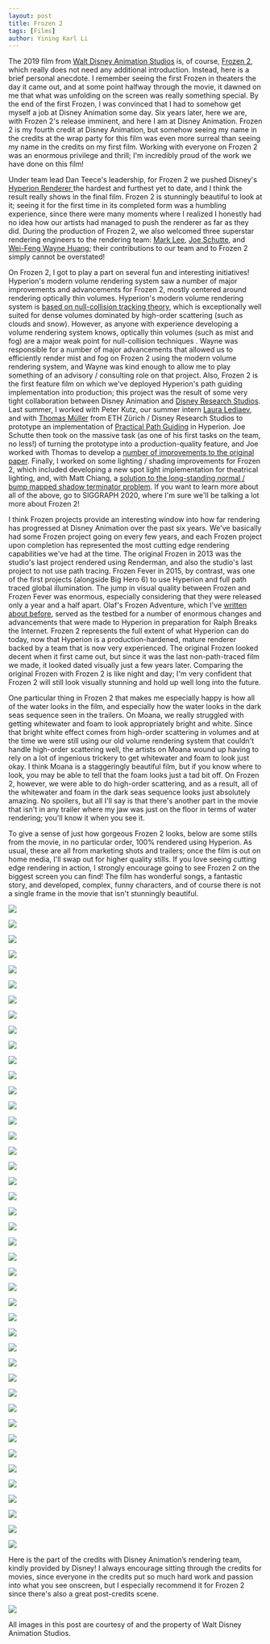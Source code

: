 ```yaml
---
layout: post
title: Frozen 2
tags: [Films]
author: Yining Karl Li
---
```


The 2019 film from [Walt Disney Animation Studios](http://www.disneyanimation.com) is, of course, [Frozen 2](http://www.disneyanimation.com/projects/frozen2), which really does not need any additional introduction.
Instead, here is a brief personal anecdote.
I remember seeing the first Frozen in theaters the day it came out, and at some point halfway through the movie, it dawned on me that what was unfolding on the screen was really something special.
By the end of the first Frozen, I was convinced that I had to somehow get myself a job at Disney Animation some day.
Six years later, here we are, with Frozen 2's release imminent, and here I am at Disney Animation.
Frozen 2 is my fourth credit at Disney Animation, but somehow seeing my name in the credits at the wrap party for this film was even more surreal than seeing my name in the credits on my first film.
Working with everyone on Frozen 2 was an enormous privilege and thrill; I'm incredibly proud of the work we have done on this film!

Under team lead Dan Teece's leadership, for Frozen 2 we pushed Disney's [Hyperion Renderer ](http://www.disneyanimation.com/technology/innovations/hyperion) the hardest and furthest yet to date, and I think the result really shows in the final film.
Frozen 2 is stunningly beautiful to look at it; seeing it for the first time in its completed form was a humbling experience, since there were many moments where I realized I honestly had no idea how our artists had managed to push the renderer as far as they did.
During the production of Frozen 2, we also welcomed three superstar rendering engineers to the rendering team: [Mark Lee](http://rgba32.blogspot.com), [Joe Schutte](https://schuttejoe.github.io), and [Wei-Feng Wayne Huang](http://rendering-memo.blogspot.com); their contributions to our team and to Frozen 2 simply cannot be overstated!

On Frozen 2, I got to play a part on several fun and interesting initiatives!
Hyperion's modern volume rendering system saw a number of major improvements and advancements for Frozen 2, mostly centered around rendering optically thin volumes.
Hyperion's modern volume rendering system is [based on null-collision tracking theory](https://blog.yiningkarlli.com/2017/07/spectral-and-decomposition-tracking.html), which is exceptionally well suited for dense volumes dominated by high-order scattering (such as clouds and snow).
However, as anyone with experience developing a volume rendering system knows, optically thin volumes (such as mist and fog) are a major weak point for null-collision techniques .
Wayne was responsible for a number of major advancements that allowed us to efficiently render mist and fog on Frozen 2 using the modern volume rendering system, and Wayne was kind enough to allow me to play something of an advisory / consulting role on that project.
Also, Frozen 2 is the first feature film on which we've deployed Hyperion's path guiding implementation into production; this project was the result of some very tight collaboration between Disney Animation and [Disney Research Studios](https://studios.disneyresearch.com).
Last summer, I worked with Peter Kutz, our summer intern [Laura Lediaev](http://omnigraphica.com), and with [Thomas Müller](https://research.nvidia.com/person/thomas-mueller) from ETH Zürich / Disney Research Studios to prototype an implementation of [Practical Path Guiding](https://tom94.net/pages/publications/mueller17practical-erratum) in Hyperion.
Joe Schutte then took on the massive task (as one of his first tasks on the team, no less!) of turning the prototype into a production-quality feature, and Joe worked with Thomas to develop a [number of improvements to the original paper](https://tom94.net/data/courses/vorba19guiding/vorba19guiding.pdf).
Finally, I worked on some lighting / shading improvements for Frozen 2, which included developing a new spot light implementation for theatrical lighting, and, with Matt Chiang, a [solution to the long-standing normal / bump mapped shadow terminator problem](https://www.yiningkarlli.com/projects/shadowterminator.html).
If you want to learn more about all of the above, go to SIGGRAPH 2020, where I'm sure we'll be talking a lot more about Frozen 2!

I think Frozen projects provide an interesting window into how far rendering has progressed at Disney Animation over the past six years.
We've basically had some Frozen project going on every few years, and each Frozen project upon completion has represented the most cutting edge rendering capabilities we've had at the time.
The original Frozen in 2013 was the studio's last project rendered using Renderman, and also the studio's last project to not use path tracing.
Frozen Fever in 2015, by contrast, was one of the first projects (alongside Big Hero 6) to use Hyperion and full path traced global illumination.
The jump in visual quality between Frozen and Frozen Fever was enormous, especially considering that they were released only a year and a half apart.
Olaf's Frozen Adventure, which I've [written about before](https://blog.yiningkarlli.com/2017/11/olafs-frozen-adventure.html), served as the testbed for a number of enormous changes and advancements that were made to Hyperion in preparation for Ralph Breaks the Internet.
Frozen 2 represents the full extent of what Hyperion can do today, now that Hyperion is a production-hardened, mature renderer backed by a team that is now very experienced.
The original Frozen looked decent when it first came out, but since it was the last non-path-traced film we made, it looked dated visually just a few years later.
Comparing the original Frozen with Frozen 2 is like night and day; I'm very confident that Frozen 2 will still look visually stunning and hold up well long into the future.

One particular thing in Frozen 2 that makes me especially happy is how all of the water looks in the film, and especially how the water looks in the dark seas sequence seen in the trailers.
On Moana, we really struggled with getting whitewater and foam to look appropriately bright and white.
Since that bright white effect comes from high-order scattering in volumes and at the time we were still using our old volume rendering system that couldn't handle high-order scattering well, the artists on Moana wound up having to rely on a lot of ingenious trickery to get whitewater and foam to look just okay.
I think Moana is a staggeringly beautiful film, but if you know where to look, you may be able to tell that the foam looks just a tad bit off.
On Frozen 2, however, we were able to do high-order scattering, and as a result, all of the whitewater and foam in the dark seas sequence looks just absolutely amazing.
No spoilers, but all I'll say is that there's another part in the movie that isn't in any trailer where my jaw was just on the floor in terms of water rendering; you'll know it when you see it.

To give a sense of just how gorgeous Frozen 2 looks, below are some stills from the movie, in no particular order, 100% rendered using Hyperion.
As usual, these are all from marketing shots and trailers; once the film is out on home media, I'll swap out for higher quality stills.
If you love seeing cutting edge rendering in action, I strongly encourage going to see Frozen 2 on the biggest screen you can find!
The film has wonderful songs, a fantastic story, and developed, complex, funny characters, and of course there is not a single frame in the movie that isn't stunningly beautiful.

[![]({{site.url}}/content/images/2019/Nov/froz2/FROZ2_40.jpg)]({{site.url}}/content/images/2019/Nov/froz2/FROZ2_40.jpg)

[![]({{site.url}}/content/images/2019/Nov/froz2/FROZ2_12.jpg)]({{site.url}}/content/images/2019/Nov/froz2/FROZ2_12.jpg)

[![]({{site.url}}/content/images/2019/Nov/froz2/FROZ2_24.jpg)]({{site.url}}/content/images/2019/Nov/froz2/FROZ2_24.jpg)

[![]({{site.url}}/content/images/2019/Nov/froz2/FROZ2_37.jpg)]({{site.url}}/content/images/2019/Nov/froz2/FROZ2_37.jpg)

[![]({{site.url}}/content/images/2019/Nov/froz2/FROZ2_01.jpg)]({{site.url}}/content/images/2019/Nov/froz2/FROZ2_01.jpg)

[![]({{site.url}}/content/images/2019/Nov/froz2/FROZ2_23.jpg)]({{site.url}}/content/images/2019/Nov/froz2/FROZ2_23.jpg)

[![]({{site.url}}/content/images/2019/Nov/froz2/FROZ2_43.jpg)]({{site.url}}/content/images/2019/Nov/froz2/FROZ2_43.jpg)

[![]({{site.url}}/content/images/2019/Nov/froz2/FROZ2_02.jpg)]({{site.url}}/content/images/2019/Nov/froz2/FROZ2_02.jpg)

[![]({{site.url}}/content/images/2019/Nov/froz2/FROZ2_27.jpg)]({{site.url}}/content/images/2019/Nov/froz2/FROZ2_27.jpg)

[![]({{site.url}}/content/images/2019/Nov/froz2/FROZ2_21.jpg)]({{site.url}}/content/images/2019/Nov/froz2/FROZ2_21.jpg)

[![]({{site.url}}/content/images/2019/Nov/froz2/FROZ2_03.jpg)]({{site.url}}/content/images/2019/Nov/froz2/FROZ2_03.jpg)

[![]({{site.url}}/content/images/2019/Nov/froz2/FROZ2_04.jpg)]({{site.url}}/content/images/2019/Nov/froz2/FROZ2_04.jpg)

[![]({{site.url}}/content/images/2019/Nov/froz2/FROZ2_17.jpg)]({{site.url}}/content/images/2019/Nov/froz2/FROZ2_17.jpg)

[![]({{site.url}}/content/images/2019/Nov/froz2/FROZ2_22.jpg)]({{site.url}}/content/images/2019/Nov/froz2/FROZ2_22.jpg)

[![]({{site.url}}/content/images/2019/Nov/froz2/FROZ2_28.jpg)]({{site.url}}/content/images/2019/Nov/froz2/FROZ2_28.jpg)

[![]({{site.url}}/content/images/2019/Nov/froz2/FROZ2_05.jpg)]({{site.url}}/content/images/2019/Nov/froz2/FROZ2_05.jpg)

[![]({{site.url}}/content/images/2019/Nov/froz2/FROZ2_41.jpg)]({{site.url}}/content/images/2019/Nov/froz2/FROZ2_41.jpg)

[![]({{site.url}}/content/images/2019/Nov/froz2/FROZ2_06.jpg)]({{site.url}}/content/images/2019/Nov/froz2/FROZ2_06.jpg)

[![]({{site.url}}/content/images/2019/Nov/froz2/FROZ2_20.jpg)]({{site.url}}/content/images/2019/Nov/froz2/FROZ2_20.jpg)

[![]({{site.url}}/content/images/2019/Nov/froz2/FROZ2_11.jpg)]({{site.url}}/content/images/2019/Nov/froz2/FROZ2_11.jpg)

[![]({{site.url}}/content/images/2019/Nov/froz2/FROZ2_13.jpg)]({{site.url}}/content/images/2019/Nov/froz2/FROZ2_13.jpg)

[![]({{site.url}}/content/images/2019/Nov/froz2/FROZ2_14.jpg)]({{site.url}}/content/images/2019/Nov/froz2/FROZ2_14.jpg)

[![]({{site.url}}/content/images/2019/Nov/froz2/FROZ2_15.jpg)]({{site.url}}/content/images/2019/Nov/froz2/FROZ2_15.jpg)

[![]({{site.url}}/content/images/2019/Nov/froz2/FROZ2_16.jpg)]({{site.url}}/content/images/2019/Nov/froz2/FROZ2_16.jpg)

[![]({{site.url}}/content/images/2019/Nov/froz2/FROZ2_18.jpg)]({{site.url}}/content/images/2019/Nov/froz2/FROZ2_18.jpg)

[![]({{site.url}}/content/images/2019/Nov/froz2/FROZ2_19.jpg)]({{site.url}}/content/images/2019/Nov/froz2/FROZ2_19.jpg)

[![]({{site.url}}/content/images/2019/Nov/froz2/FROZ2_25.jpg)]({{site.url}}/content/images/2019/Nov/froz2/FROZ2_25.jpg)

[![]({{site.url}}/content/images/2019/Nov/froz2/FROZ2_10.jpg)]({{site.url}}/content/images/2019/Nov/froz2/FROZ2_10.jpg)

[![]({{site.url}}/content/images/2019/Nov/froz2/FROZ2_26.jpg)]({{site.url}}/content/images/2019/Nov/froz2/FROZ2_26.jpg)

[![]({{site.url}}/content/images/2019/Nov/froz2/FROZ2_29.jpg)]({{site.url}}/content/images/2019/Nov/froz2/FROZ2_29.jpg)

[![]({{site.url}}/content/images/2019/Nov/froz2/FROZ2_30.jpg)]({{site.url}}/content/images/2019/Nov/froz2/FROZ2_30.jpg)

[![]({{site.url}}/content/images/2019/Nov/froz2/FROZ2_07.jpg)]({{site.url}}/content/images/2019/Nov/froz2/FROZ2_07.jpg)

[![]({{site.url}}/content/images/2019/Nov/froz2/FROZ2_31.jpg)]({{site.url}}/content/images/2019/Nov/froz2/FROZ2_31.jpg)

[![]({{site.url}}/content/images/2019/Nov/froz2/FROZ2_32.jpg)]({{site.url}}/content/images/2019/Nov/froz2/FROZ2_32.jpg)

[![]({{site.url}}/content/images/2019/Nov/froz2/FROZ2_08.jpg)]({{site.url}}/content/images/2019/Nov/froz2/FROZ2_08.jpg)

[![]({{site.url}}/content/images/2019/Nov/froz2/FROZ2_33.jpg)]({{site.url}}/content/images/2019/Nov/froz2/FROZ2_33.jpg)

[![]({{site.url}}/content/images/2019/Nov/froz2/FROZ2_34.jpg)]({{site.url}}/content/images/2019/Nov/froz2/FROZ2_34.jpg)

[![]({{site.url}}/content/images/2019/Nov/froz2/FROZ2_35.jpg)]({{site.url}}/content/images/2019/Nov/froz2/FROZ2_35.jpg)

[![]({{site.url}}/content/images/2019/Nov/froz2/FROZ2_36.jpg)]({{site.url}}/content/images/2019/Nov/froz2/FROZ2_36.jpg)

[![]({{site.url}}/content/images/2019/Nov/froz2/FROZ2_09.jpg)]({{site.url}}/content/images/2019/Nov/froz2/FROZ2_09.jpg)

[![]({{site.url}}/content/images/2019/Nov/froz2/FROZ2_38.jpg)]({{site.url}}/content/images/2019/Nov/froz2/FROZ2_38.jpg)

[![]({{site.url}}/content/images/2019/Nov/froz2/FROZ2_39.jpg)]({{site.url}}/content/images/2019/Nov/froz2/FROZ2_39.jpg)

[![]({{site.url}}/content/images/2019/Nov/froz2/FROZ2_42.jpg)]({{site.url}}/content/images/2019/Nov/froz2/FROZ2_42.jpg)

Here is the part of the credits with Disney Animation’s rendering team, kindly provided by Disney!
I always encourage sitting through the credits for movies, since everyone in the credits put so much hard work and passion into what you see onscreen, but I especially recommend it for Frozen 2 since there's also a great post-credits scene.

[![]({{site.url}}/content/images/2019/Nov/froz2/FROZ2_credits.png)]({{site.url}}/content/images/2019/Nov/froz2/FROZ2_credits.png)

All images in this post are courtesy of and the property of Walt Disney Animation Studios.
